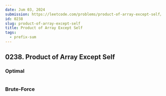 ```yaml
---
date: Jum 03, 2024
submission: https://leetcode.com/problems/product-of-array-except-self/submissions/1277840199
id: 0238
slug: product-of-array-except-self
title: Product of Array Except Self
tags: 
  - prefix-sum
---
```


## 0238. Product of Array Except Self

### Optimal

```.ts {include="index.ts"}
```

### Brute-Force

```.ts {include="bruteforce.ts"}
```
